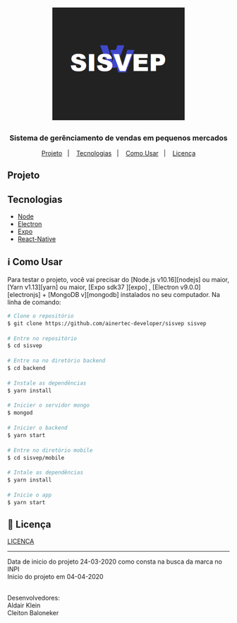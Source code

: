 <h1 align="center">
    <img alt="sisvep" title="sisvep" src=".github/logo.png" width="300px" />
</h1>

<h3 align="center">
  Sistema de gerênciamento de vendas em pequenos mercados
</h3>

<p align="center">
  <a href="#projeto">Projeto</a>&nbsp;&nbsp;&nbsp;|&nbsp;&nbsp;&nbsp;
  <a href="#tecnologias">Tecnologias</a>&nbsp;&nbsp;&nbsp;|&nbsp;&nbsp;&nbsp;
    <a href="#information_source-como-usar">Como Usar</a>&nbsp;&nbsp;&nbsp;|&nbsp;&nbsp;&nbsp;
  <a href="#memo-licença">Licença</a>
</p>

## Projeto
<p>
  
</p>    



## Tecnologias
-  [Node](https://nodejs.org/en/)
-  [Electron](https://www.electronjs.org/)
-  [Expo](https://expo.io/)
-  [React-Native](https://facebook.github.io/react-native/)

## :information_source: Como Usar
Para testar o projeto, você vai precisar do [Node.js v10.16][nodejs] ou maior, [Yarn v1.13][yarn] ou maior, [Expo sdk37 ][expo] , [Electron v9.0.0][electronjs] + [MongoDB v][mongodb]  instalados no seu computador. Na linha de comando:

```bash
# Clone o repositório
$ git clone https://github.com/ainertec-developer/sisvep sisvep

# Entre no repositório
$ cd sisvep

# Entre na no diretório backend
$ cd backend

# Instale as dependências
$ yarn install

# Inicier o servidor mongo
$ mongod

# Inicier o backend
$ yarn start

# Entre no diretório mobile
$ cd sisvep/mobile

# Intale as dependências
$ yarn install

# Inicie o app
$ yarn start
```

## :memo: Licença
[LICENÇA](license.txt) 

---
Data de inicio do projeto 24-03-2020 como consta na busca da marca no INPI<br/>
Inicio do projeto em 04-04-2020<br/><br/>

Desenvolvedores:<br/>
Aldair Klein<br/>
Cleiton Baloneker<br/>
